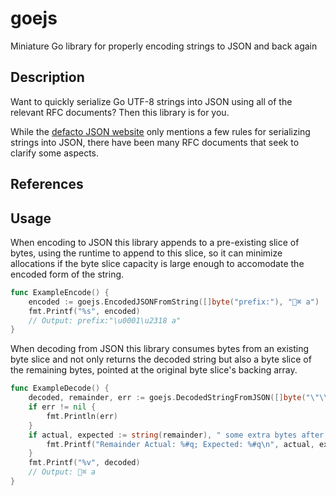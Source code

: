 # goejs

Miniature Go library for properly encoding strings to JSON and back again

## Description

Want to quickly serialize Go UTF-8 strings into JSON using all of the
relevant RFC documents? Then this library is for you.

While the [defacto JSON website](http://json.org) only mentions a few
rules for serializing strings into JSON, there have been many RFC
documents that seek to clarify some aspects.

## References

## Usage

When encoding to JSON this library appends to a pre-existing slice of
bytes, using the runtime to append to this slice, so it can minimize
allocations if the byte slice capacity is large enough to accomodate
the encoded form of the string.

```Go
func ExampleEncode() {
	encoded := goejs.EncodedJSONFromString([]byte("prefix:"), "⌘ a")
	fmt.Printf("%s", encoded)
	// Output: prefix:"\u0001\u2318 a"
}
```

When decoding from JSON this library consumes bytes from an existing
byte slice and not only returns the decoded string but also a byte
slice of the remaining bytes, pointed at the original byte slice's
backing array.

```Go
func ExampleDecode() {
	decoded, remainder, err := goejs.DecodedStringFromJSON([]byte("\"\\u0001\\u2318 a\" some extra bytes after final quote"))
	if err != nil {
		fmt.Println(err)
	}
	if actual, expected := string(remainder), " some extra bytes after final quote"; actual != expected {
		fmt.Printf("Remainder Actual: %#q; Expected: %#q\n", actual, expected)
	}
	fmt.Printf("%v", decoded)
	// Output: ⌘ a
}
```

